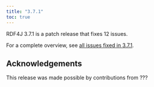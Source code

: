 ```yaml
---
title: "3.7.1"
toc: true
---
```

RDF4J 3.7.1 is a patch release that fixes 12 issues.

For a complete overview, see [all issues fixed in 3.7.1](https://github.com/eclipse/rdf4j/milestone/70?closed=1).

## Acknowledgements

This release was made possible by contributions from ???
